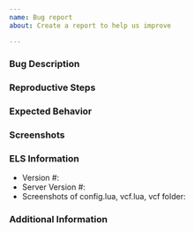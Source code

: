 ```yaml
---
name: Bug report
about: Create a report to help us improve

---
```


<!-- Please review other issues to ensure you don't post a duplicate issue -->
<!-- Please provide as much detail as possible so we know exactly what you're talking about and can fix the bug faster -->
<!-- Do not leave issues created by yourself stale (inactive) as it will just get ignored -->

### Bug Description
<!-- A clear explanation of the bug -->

### Reproductive Steps
<!-- How are you able to reproduce the issue? -->

### Expected Behavior
<!-- Example: You're supposed to see lights constantly, but instead the lights flicker -->

### Screenshots
<!-- Useful for error reporting -->

### ELS Information
* Version #: <!-- You can find this via the '/els version' command. (or /curver in older versions) -->
* Server Version #: <!-- Find by running the 'version' command in your server console -->
* Screenshots of config.lua, vcf.lua, vcf folder:

### Additional Information
<!-- If applicable, please provide additional information about your issue to improve the likelihood of fixing this -->
